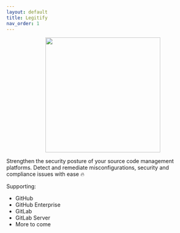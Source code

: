 ```yaml
---
layout: default
title: Legitify
nav_order: 1
---
```


<div align="center">
<img src="/assets/legitify_logo.png" width="300" height="300" />
</div>

Strengthen the security posture of your source code management platforms.
Detect and remediate misconfigurations, security and compliance issues with ease 🔥

Supporting:

* GitHub
* GitHub Enterprise
* GitLab
* GitLab Server
* More to come
